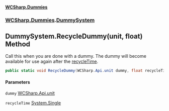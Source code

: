 #### [WCSharp.Dummies](README.md 'README')
### [WCSharp.Dummies](WCSharp.Dummies.md 'WCSharp.Dummies').[DummySystem](WCSharp.Dummies.DummySystem.md 'WCSharp.Dummies.DummySystem')

## DummySystem.RecycleDummy(unit, float) Method

Call this when you are done with a dummy. The dummy will become available for use again after the [recycleTime](WCSharp.Dummies.DummySystem.RecycleDummy(WCSharp.Api.unit,float).md#WCSharp.Dummies.DummySystem.RecycleDummy(WCSharp.Api.unit,float).recycleTime 'WCSharp.Dummies.DummySystem.RecycleDummy(WCSharp.Api.unit, float).recycleTime').

```csharp
public static void RecycleDummy(WCSharp.Api.unit dummy, float recycleTime=2f);
```
#### Parameters

<a name='WCSharp.Dummies.DummySystem.RecycleDummy(WCSharp.Api.unit,float).dummy'></a>

`dummy` [WCSharp.Api.unit](https://docs.microsoft.com/en-us/dotnet/api/WCSharp.Api.unit 'WCSharp.Api.unit')

<a name='WCSharp.Dummies.DummySystem.RecycleDummy(WCSharp.Api.unit,float).recycleTime'></a>

`recycleTime` [System.Single](https://docs.microsoft.com/en-us/dotnet/api/System.Single 'System.Single')